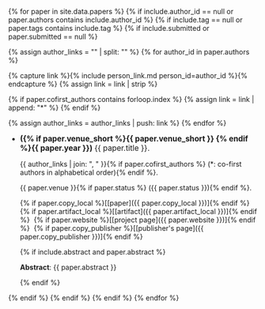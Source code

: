 {% for paper in site.data.papers %}
{% if include.author_id == null or paper.authors contains include.author_id %}
{% if include.tag == null or paper.tags contains include.tag %}
{% if include.submitted or paper.submitted == null %}

{% assign author_links = "" | split: "" %}
{% for author_id in paper.authors %}

  {% capture link %}{% include person_link.md person_id=author_id %}{% endcapture %}
  {% assign link = link | strip %}

  {% if paper.cofirst_authors contains forloop.index %}
    {% assign link = link | append: "\*" %}
  {% endif %}

  {% assign author_links = author_links | push: link %}
{% endfor %}

- <span style="font-size: 110%; font-weight: bold;">({% if paper.venue_short %}{{ paper.venue_short }} {% endif %}{{ paper.year }})</span>
  <span style="font-size: 110%;">{{ paper.title }}.</span>

  {{ author_links | join: ", " }}{% if paper.cofirst_authors %} (\*: co-first authors in alphabetical order){% endif %}.

  {{ paper.venue }}{% if paper.status %} ({{ paper.status }}){% endif %}.

  {% if paper.copy_local %}\[[paper]({{ paper.copy_local }})\]{% endif %} ​
  {% if paper.artifact_local %}\[[artifact]({{ paper.artifact_local }})\]{% endif %} ​
  {% if paper.website %}\[[project page]({{ paper.website }})\]{% endif %} ​
  {% if paper.copy_publisher %}\[[publisher's page]({{ paper.copy_publisher }})\]{% endif %} ​

  {% if include.abstract and paper.abstract %}
  <p><b>Abstract</b>: {{ paper.abstract }}</p>
  {% endif %}

  <br />

{% endif %}
{% endif %}
{% endif %}
{% endfor %}

